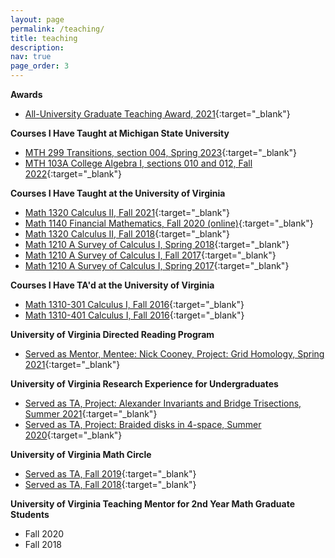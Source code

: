 ```yaml
---
layout: page
permalink: /teaching/
title: teaching
description:
nav: true
page_order: 3
---
```


**Awards**
- [All-University Graduate Teaching Award, 2021](https://math.virginia.edu/2021/04/GTA-Awards/){:target="_blank"}

**Courses I Have Taught at Michigan State University**
- [MTH 299 Transitions, section 004, Spring 2023](https://reg.msu.edu/Courses/Search.aspx?CourseID=353800#Results){:target="_blank"}
- [MTH 103A College Algebra I, sections 010 and 012, Fall 2022](https://reg.msu.edu/Courses/Search.aspx?SubjectCode=mth&Term=current&CourseNumber=103A#Results){:target="_blank"}

**Courses I Have Taught at the University of Virginia**
- [Math 1320 Calculus II, Fall 2021](https://louslist.org/sectiontip.php?Semester=1218&ClassNumber=13269){:target="_blank"}
- [Math 1140 Financial Mathematics, Fall 2020 (online)](https://louslist.org/sectiontip.php?Semester=1208&ClassNumber=15477){:target="_blank"}
- [Math 1320 Calculus II, Fall 2018](https://louslist.org/sectiontip.php?Semester=1188&ClassNumber=10416){:target="_blank"}
- [Math 1210 A Survey of Calculus I, Spring 2018](https://louslist.org/sectiontip.php?Semester=1182&ClassNumber=11123){:target="_blank"}
- [Math 1210 A Survey of Calculus I, Fall 2017](https://louslist.org/sectiontip.php?Semester=1178&ClassNumber=10455){:target="_blank"}
- [Math 1210 A Survey of Calculus I, Spring 2017](https://louslist.org/sectiontip.php?Semester=1172&ClassNumber=10769){:target="_blank"}

**Courses I Have TA'd at the University of Virginia**
- [Math 1310-301 Calculus I, Fall 2016](https://louslist.org/sectiontip.php?Semester=1168&ClassNumber=10804){:target="_blank"}
- [Math 1310-401 Calculus I, Fall 2016](https://louslist.org/sectiontip.php?Semester=1168&ClassNumber=10805){:target="_blank"}

**University of Virginia Directed Reading Program**
- [Served as Mentor, Mentee: Nick Cooney, Project: Grid Homology, Spring 2021](https://math.virginia.edu/drp/){:target="_blank"}

**University of Virginia Research Experience for Undergraduates**
- [Served as TA, Project: Alexander Invariants and Bridge Trisections, Summer 2021](https://uva.theopenscholar.com/reu/program){:target="_blank"}
- [Served as TA, Project: Braided disks in 4-space, Summer 2020](https://uva.theopenscholar.com/ken-ono/reu-archives-2020s-archive-2020){:target="_blank"}

**University of Virginia Math Circle**
- [Served as TA, Fall 2019](https://math.virginia.edu/2017/11/math-circle/){:target="_blank"}
- [Served as TA, Fall 2018](https://math.virginia.edu/2017/11/math-circle/){:target="_blank"}

**University of Virginia Teaching Mentor for 2nd Year Math Graduate Students**
- Fall 2020
- Fall 2018